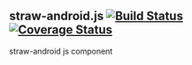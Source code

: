 straw-android.js [![Build Status](https://travis-ci.org/kt3k/straw-android.js.png?branch=master)](https://travis-ci.org/kt3k/straw-android.js) [![Coverage Status](https://coveralls.io/repos/kt3k/straw-android.js/badge.png?branch=master)](https://coveralls.io/r/kt3k/straw-android.js?branch=master)
----------------

straw-android js component
